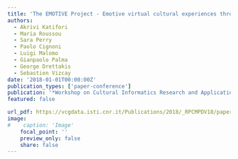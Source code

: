 ```yaml
---
title: 'The EMOTIVE Project - Emotive virtual cultural experiences through personalized storytelling'
authors:
  - Akrivi Katifori
  - Maria Roussou
  - Sara Perry
  - Paolo Cignoni
  - Luigi Malomo
  - Gianpaolo Palma
  - George Drettakis
  - Sebastien Vizcay
date: '2018-01-01T00:00:00Z'
publication_types: ['paper-conference']
publication: '*Workshop on Cultural Informatics Research and Applications, co-located with the International Conference on Digital Heritage, CIRA@EuroMed 2018*'
featured: false

url_pdf: https://vcgdata.isti.cnr.it/Publications/2018/_RPCMPDV18/paper2.pdf
image:
#    caption: 'Image'
    focal_point: ''
    preview_only: false
    share: false
---
```


